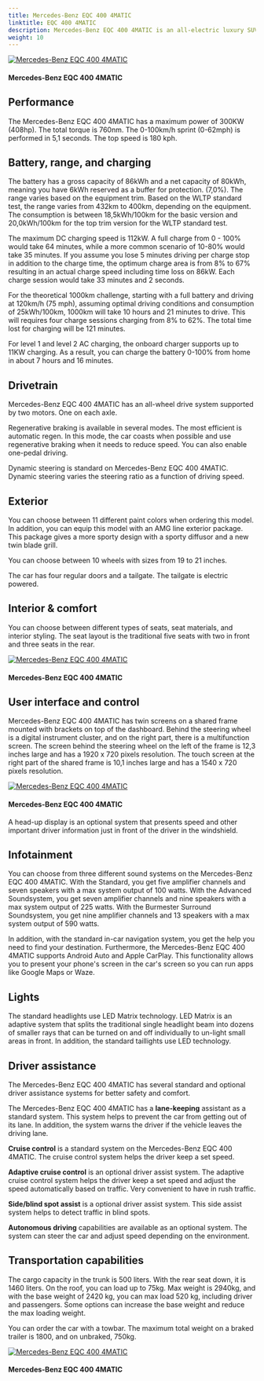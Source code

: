 ```yaml
---
title: Mercedes-Benz EQC 400 4MATIC
linktitle: EQC 400 4MATIC
description: Mercedes-Benz EQC 400 4MATIC is an all-electric luxury SUV with a WLTP range of up to 432 km (268 miles). EVKX.net have all the details. 
weight: 10
---
```

<!-- markdownlint-disable MD033 -->



<figur>
<a href="https://media.evkx.net/multimedia/models/mercedes/eqc/eqc_400_4matic/main_1.jpg">
<img src="https://media.evkx.net/multimedia/models/mercedes/eqc/eqc_400_4matic/main_1_st.jpg" alt="Mercedes-Benz EQC 400 4MATIC" title="Mercedes-Benz EQC 400 4MATIC">
</a>
<figcaption><h4>Mercedes-Benz EQC 400 4MATIC</h4></figcaption></figur>


## Performance

The Mercedes-Benz EQC 400 4MATIC has a maximum power of 300KW (408hp). The total torque is 760nm. The 0-100km/h sprint (0-62mph) is performed in 5,1 seconds. The top speed is 180 kph. 

## Battery, range, and charging

The battery has a gross capacity of 86kWh and a net capacity of 80kWh, meaning you have 6kWh reserved as a buffer for protection. (7,0%). The range varies based on the equipment trim. Based on the WLTP standard test, the range varies from 432km to 400km, depending on the equipment. The consumption is between 18,5kWh/100km for the basic version and 20,0kWh/100km for the top trim version for the WLTP standard test. 

The maximum DC charging speed is 112kW. A full charge from 0 - 100% would take 64 minutes, while a more common scenario of 10-80% would take 35 minutes. If you assume you lose 5 minutes driving per charge stop in addition to the charge time, the optimum charge area is from 8% to 67% resulting in an actual charge speed including time loss on 86kW. Each charge session would take 33 minutes and 2 seconds. 

For the theoretical 1000km challenge, starting with a full battery and driving at 120km/h (75 mph), assuming optimal driving conditions and consumption of 25kWh/100km, 1000km will take 10 hours and 21 minutes to drive. This will requires four charge sessions charging from 8% to 62%. The total time lost for charging will be 121 minutes.   

For level 1 and level 2 AC charging, the  onboard charger supports up to 11KW charging. As a result, you can charge the battery 0-100% from home in about 7 hours and 16 minutes. 

## Drivetrain

Mercedes-Benz EQC 400 4MATIC has an all-wheel drive system supported by two motors. One on each axle. 



Regenerative braking is available in several modes. The most efficient is automatic regen. In this mode, the car coasts when possible and use regenerative braking when it needs to reduce speed. You can also enable one-pedal driving. 

Dynamic steering is standard on Mercedes-Benz EQC 400 4MATIC. Dynamic steering varies the steering ratio as a function of driving speed. 

## Exterior

You can choose between 11 different paint colors when ordering this model. 
 In addition, you can equip this model with an AMG line exterior package. This package gives a more sporty design with a sporty diffusor and a new twin blade grill. 

You can choose between 10 wheels with sizes from 19 to 21 inches. 

The car has four regular doors and a tailgate. The tailgate is electric powered. 

## Interior & comfort

You can choose between different types of seats, seat materials, and interior styling. The seat layout is the traditional five seats with two in front and three seats in the rear. 


<figur>
<a href="https://media.evkx.net/multimedia/models/mercedes/eqc/eqc_400_4matic/frontseats_1.jpg">
<img src="https://media.evkx.net/multimedia/models/mercedes/eqc/eqc_400_4matic/frontseats_1_st.jpg" alt="Mercedes-Benz EQC 400 4MATIC" title="Mercedes-Benz EQC 400 4MATIC">
</a>
<figcaption><h4>Mercedes-Benz EQC 400 4MATIC</h4></figcaption></figur>


## User interface and control

Mercedes-Benz EQC 400 4MATIC has twin screens on a shared frame mounted with brackets on top of the dashboard. Behind the steering wheel is a digital instrument cluster, and on the right part, there is a multifunction screen. The  screen behind the steering wheel on the left of the frame is 12,3 inches large and has a 1920 x 720 pixels resolution. The touch screen at the right part of the shared frame is 10,1 inches large and has a 1540 x 720 pixels resolution. 


<figur>
<a href="https://media.evkx.net/multimedia/models/mercedes/eqc/eqc_400_4matic/screens_1.jpg">
<img src="https://media.evkx.net/multimedia/models/mercedes/eqc/eqc_400_4matic/screens_1_st.jpg" alt="Mercedes-Benz EQC 400 4MATIC" title="Mercedes-Benz EQC 400 4MATIC">
</a>
<figcaption><h4>Mercedes-Benz EQC 400 4MATIC</h4></figcaption></figur>


A head-up display is an optional system that presents speed and other important driver information just in front of the driver in the windshield. 

## Infotainment

You can choose from three different sound systems on the Mercedes-Benz EQC 400 4MATIC. With the Standard, you get five amplifier channels and seven speakers with a max system output of 100 watts. With the Advanced Soundsystem, you get seven amplifier channels and nine speakers with a max system output of 225 watts. With the Burmester Surround Soundsystem, you get nine amplifier channels and 13 speakers with a max system output of 590 watts. 

In addition, with the standard in-car navigation system, you get the help you need to find your destination. Furthermore, the Mercedes-Benz EQC 400 4MATIC supports Android Auto and Apple CarPlay. This functionality allows you to present your phone's screen in the car's screen so you can run apps like Google Maps or Waze. 
## Lights

The standard headlights use LED Matrix technology. LED Matrix is an adaptive system that splits the traditional single headlight beam into dozens of smaller rays that can be turned on and off individually to un-light small areas in front.   In addition, the standard taillights use LED technology. 
## Driver assistance

The Mercedes-Benz EQC 400 4MATIC has several standard and optional driver assistance systems for better safety and comfort.

The Mercedes-Benz EQC 400 4MATIC has a **lane-keeping** assistant as a standard system. This system helps to prevent the car from getting out of its lane. In addition, the system warns the driver if the vehicle leaves the driving lane.

**Cruise control** is a standard system on the Mercedes-Benz EQC 400 4MATIC. The cruise control system helps the driver keep a set speed. 

**Adaptive cruise control** is an optional driver assist system. The adaptive cruise control system helps the driver keep a set speed and adjust the speed automatically based on traffic. Very convenient to have in rush traffic. 

**Side/blind spot assist** is a optional driver assist system. This side assist system helps to detect traffic in blind spots. 

**Autonomous driving** capabilities are available as an optional system. The system can steer the car and adjust speed depending on the environment. 

## Transportation capabilities

The cargo capacity in the trunk is 500 liters. With the rear seat down, it is 1460 liters. On the roof, you can load up to 75kg. Max weight is 2940kg, and with the base weight of 2420 kg, you can max load 520 kg, including driver and passengers. Some options can increase the base weight and reduce the max loading weight. 

You can order the car with a towbar. The maximum total weight on a braked trailer is 1800, and on unbraked, 750kg. 


<figur>
<a href="https://media.evkx.net/multimedia/models/mercedes/eqc/eqc_400_4matic/trunk_1.jpg">
<img src="https://media.evkx.net/multimedia/models/mercedes/eqc/eqc_400_4matic/trunk_1_st.jpg" alt="Mercedes-Benz EQC 400 4MATIC" title="Mercedes-Benz EQC 400 4MATIC">
</a>
<figcaption><h4>Mercedes-Benz EQC 400 4MATIC</h4></figcaption></figur>
